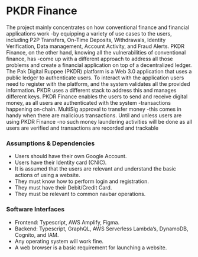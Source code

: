 # PKDR Finance

The project mainly concentrates on how conventional finance and financial applications work -by equipping a variety of use cases to the users, including P2P Transfers, On-Time Deposits, Withdrawals, Identity Verification, Data management, Account Activity, and Fraud Alerts. PKDR Finance, on the other hand, knowing all the vulnerabilities of conventional finance, has -come up with a different approach to address all those problems and create a financial application on top of a decentralized ledger. The Pak Digital Ruppee (PKDR) platform is a Web 3.0 application that uses a public ledger to authenticate users. To interact with the application users need to register with the platform, and the system validates all the provided information. PKDR uses a different stack to address this and manages different keys. PKDR Finance enables the users to send and receive digital money, as all users are authenticated with the system -transactions happening on-chain. MultiSig approval to transfer money -this comes in handy when there are malicious transactions. Until and unless users are using PKDR Finance -no such money laundering activities will be done as all users are verified and transactions are recorded and trackable



### Assumptions & Dependencies
- Users should have their own Google Account.
- Users have their Identity card (CNIC).
- It is assumed that the users are relevant and understand the basic actions of using a website.
- They must know how to perform login and registration.
- They must have their Debit/Credit Card.
- They must be relevant to common navbar operations.

### Software Interfaces
- Frontend: Typescript, AWS Amplify, Figma.
- Backend: Typescript, GraphQL, AWS Serverless Lambda’s, DynamoDB, Cognito, and IAM.
- Any operating system will work fine.
- A web browser is a basic requirement for launching a website.
